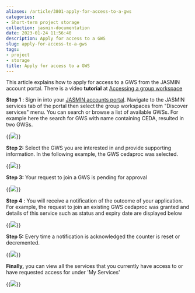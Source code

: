 ```yaml
---
aliases: /article/3801-apply-for-access-to-a-gws
categories:
- Short-term project storage
collection: jasmin-documentation
date: 2023-01-24 11:56:40
description: Apply for access to a GWS
slug: apply-for-access-to-a-gws
tags:
- project
- storage
title: Apply for access to a GWS
---
```


This article explains how to apply for access to a GWS from the JASMIN account
portal. There is a video **tutorial** at [Accessing a group
workspace](https://www.youtube.com/watch?v=J6zW23P1Wf0&index=4&list=PLyBwrm7gQcuV3I1zrI8Rop2WgEP6vPXJL)

**Step 1** : Sign in into your [JASMIN accounts
portal](https://accounts.jasmin.ac.uk/). Navigate to the JASMIN services tab
of the portal then select the group workspaces from "Discover services" menu.
You can search or browse a list of available GWSs. For example here the search
for GWS with name containing CEDA, resulted in two GWSs.

{{<image src="img/docs/apply-for-access-to-a-gws/file-PJUTPDMY7G.png" caption="Discover services">}}

**Step 2:** Select the GWS you are interested in and
provide supporting information. In the following example, the GWS cedaproc was
selected.

{{<image src="img/docs/apply-for-access-to-a-gws/file-Vz26gVnqgG.png" caption="Select GWS">}}

**Step 3:** Your request to join a GWS is pending for approval

{{<image src="img/docs/apply-for-access-to-a-gws/file-jpLAu7Mc3j.png" caption="Request pending">}}

**Step 4** : You will receive a notification of the outcome of your
application. For example, the request to join an existing GWS cedaproc was
granted and details of this service such as status and expiry date are
displayed below

{{<image src="img/docs/apply-for-access-to-a-gws/file-mS76jkVD7W.png" caption="Outcome notification">}}

**Step 5:** Every time a notification is acknowledged the counter is reset or
decremented.

{{<image src="img/docs/apply-for-access-to-a-gws/file-0vkRLnIAzR.png" caption="Notification count">}}

**Finally,** you can view all the services that you currently have access to
or have requested access for under 'My Services'

{{<image src="img/docs/apply-for-access-to-a-gws/file-tzze9MUUo0.png" caption="My services">}}
